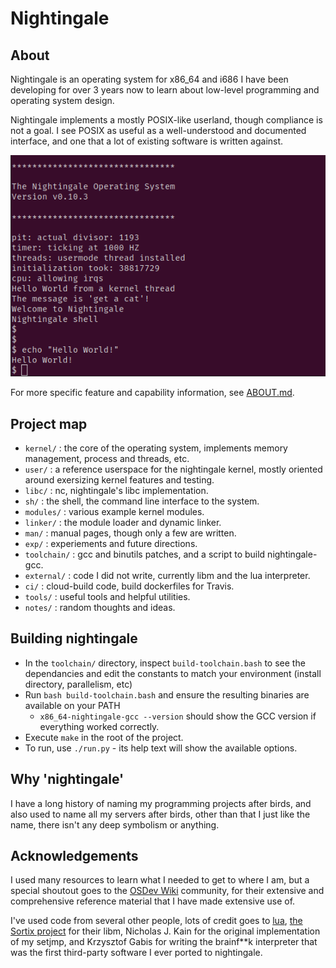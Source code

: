 # Nightingale

## About

Nightingale is an operating system for x86\_64 and i686 I have been developing for over 3 years now to learn about low-level programming and operating system design.

Nightingale implements a mostly POSIX-like userland, though compliance is not a goal. I see POSIX as useful as a well-understood and documented interface, and one that a lot of existing software is written against.

![Screenshot](/prompt.png?raw=true)

For more specific feature and capability information, see [ABOUT.md](/ABOUT.md).

## Project map

- `kernel/` : the core of the operating system, implements memory management, process and threads, etc.
- `user/` : a reference userspace for the nightingale kernel, mostly oriented around exersizing kernel features and testing.
- `libc/` : nc, nightingale's libc implementation.
- `sh/` : the shell, the command line interface to the system.
- `modules/` : various example kernel modules.
- `linker/` : the module loader and dynamic linker.
- `man/` : manual pages, though only a few are written.
- `exp/` : experiements and future directions.
- `toolchain/` : gcc and binutils patches, and a script to build nightingale-gcc.
- `external/` : code I did not write, currently libm and the lua interpreter.
- `ci/` : cloud-build code, build dockerfiles for Travis.
- `tools/` : useful tools and helpful utilities.
- `notes/` : random thoughts and ideas.

## Building nightingale

- In the `toolchain/` directory, inspect `build-toolchain.bash` to see the dependancies and edit the constants to match your environment (install directory, parallelism, etc)
- Run `bash build-toolchain.bash` and ensure the resulting binaries are available on your PATH
    - `x86_64-nightingale-gcc --version` should show the GCC version if everything worked correctly.
- Execute `make` in the root of the project.
- To run, use `./run.py` - its help text will show the available options.

## Why 'nightingale'

I have a long history of naming my programming projects after birds, and also used to name all my servers after birds, other than that I just like the name, there isn't any deep symbolism or anything.

## Acknowledgements

I used many resources to learn what I needed to get to where I am, but a special shoutout goes to the [OSDev Wiki](https://wiki.osdev.org/Expanded_Main_Page) community, for their extensive and comprehensive reference material that I have made extensive use of.

I've used code from several other people, lots of credit goes to [lua](https://www.lua.org/), [the Sortix project](https://sortix.org/) for their libm, Nicholas J. Kain for the original implementation of my setjmp, and Krzysztof Gabis for writing the brainf\*\*k interpreter that was the first third-party software I ever ported to nightingale.

